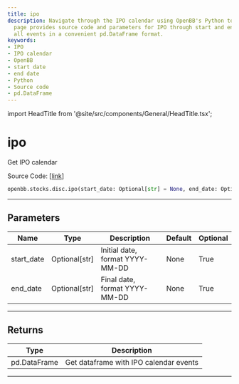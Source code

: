 ```yaml
---
title: ipo
description: Navigate through the IPO calendar using OpenBB's Python toolkit. The
  page provides source code and parameters for IPO through start and end dates, returning
  all events in a convenient pd.DataFrame format.
keywords:
- IPO
- IPO calendar
- OpenBB
- start date
- end date
- Python
- Source code
- pd.DataFrame
---
```


import HeadTitle from '@site/src/components/General/HeadTitle.tsx';

<HeadTitle title="ipo - Disc - Stocks - Reference | OpenBB SDK Docs" />

# ipo

Get IPO calendar

Source Code: [[link](https://github.com/OpenBB-finance/OpenBBTerminal/tree/main/openbb_terminal/stocks/discovery/finnhub_model.py#L16)]

```python
openbb.stocks.disc.ipo(start_date: Optional[str] = None, end_date: Optional[str] = None)
```

---

## Parameters

| Name | Type | Description | Default | Optional |
| ---- | ---- | ----------- | ------- | -------- |
| start_date | Optional[str] | Initial date, format YYYY-MM-DD | None | True |
| end_date | Optional[str] | Final date, format YYYY-MM-DD | None | True |


---

## Returns

| Type | Description |
| ---- | ----------- |
| pd.DataFrame | Get dataframe with IPO calendar events |
---
